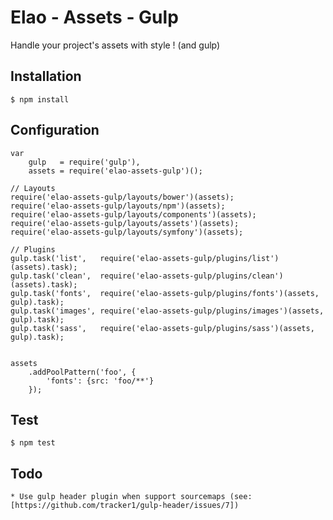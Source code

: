 # Elao - Assets - Gulp

Handle your project's assets with style ! (and gulp)


## Installation

    $ npm install


## Configuration

    var
        gulp   = require('gulp'),
        assets = require('elao-assets-gulp')();

    // Layouts
    require('elao-assets-gulp/layouts/bower')(assets);
    require('elao-assets-gulp/layouts/npm')(assets);
    require('elao-assets-gulp/layouts/components')(assets);
    require('elao-assets-gulp/layouts/assets')(assets);
    require('elao-assets-gulp/layouts/symfony')(assets);

    // Plugins
    gulp.task('list',   require('elao-assets-gulp/plugins/list')(assets).task);
    gulp.task('clean',  require('elao-assets-gulp/plugins/clean')(assets).task);
    gulp.task('fonts',  require('elao-assets-gulp/plugins/fonts')(assets, gulp).task);
    gulp.task('images', require('elao-assets-gulp/plugins/images')(assets, gulp).task);
    gulp.task('sass',   require('elao-assets-gulp/plugins/sass')(assets, gulp).task);


    assets
        .addPoolPattern('foo', {
            'fonts': {src: 'foo/**'}
        });


## Test

    $ npm test


## Todo

    * Use gulp header plugin when support sourcemaps (see: [https://github.com/tracker1/gulp-header/issues/7])
